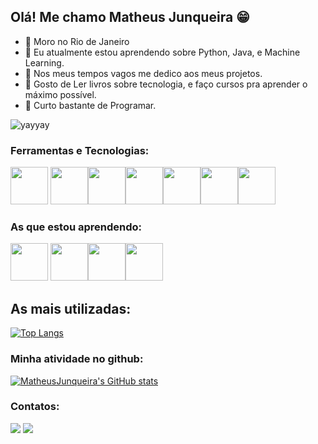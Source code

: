 ## Olá! Me chamo Matheus Junqueira :grin:

- 🌱 Moro no Rio de Janeiro 
- 🌱 Eu atualmente estou aprendendo sobre Python, Java, e Machine Learning.
- 🌱 Nos meus tempos vagos me dedico aos meus projetos.
- 🌱 Gosto de Ler livros sobre tecnologia, e faço cursos pra aprender o máximo possível.
- 🌱 Curto bastante de Programar.


![yayyay](https://c.tenor.com/FS2PD8WU9RgAAAAC/yes-yay.gif)

### Ferramentas e Tecnologias:
<img src="https://cdn.jsdelivr.net/gh/devicons/devicon/icons/django/django-original.svg" width="60" height ="60"/> <img src="https://cdn.jsdelivr.net/gh/devicons/devicon/icons/python/python-original-wordmark.svg" width="60" height ="60" /><img src="https://cdn.jsdelivr.net/gh/devicons/devicon/icons/flask/flask-original-wordmark.svg" width="60" height ="60"  /><img src="https://cdn.jsdelivr.net/gh/devicons/devicon/icons/pandas/pandas-original-wordmark.svg"   width="60" height="60" /><img src="https://cdn.jsdelivr.net/gh/devicons/devicon/icons/pycharm/pycharm-original-wordmark.svg" width="60" height="60" /><img src="https://cdn.jsdelivr.net/gh/devicons/devicon/icons/vscode/vscode-original-wordmark.svg"    width="60" height="60"/><img src="https://cdn.jsdelivr.net/gh/devicons/devicon/icons/intellij/intellij-original-wordmark.svg" width="60" height="60"/>


### As que estou aprendendo:

<img src="https://cdn.jsdelivr.net/gh/devicons/devicon/icons/java/java-original.svg" width="60" height="60"/> <img src="https://cdn.jsdelivr.net/gh/devicons/devicon/icons/linux/linux-original.svg" width="60" height="60"/><img src="https://cdn.jsdelivr.net/gh/devicons/devicon/icons/spring/spring-original-wordmark.svg" width="60" height ="60" /><img src="https://cdn.jsdelivr.net/gh/devicons/devicon/icons/mysql/mysql-original-wordmark.svg" width="60" height ="60"/>


## As mais utilizadas:
[![Top Langs](https://github-readme-stats.vercel.app/api/top-langs/?username=MatheusJunqueiradaSilva)](https://github.com/MatheusJunqueiradaSilva/github-readme-stats)
### Minha atividade no github:
[![MatheusJunqueira's GitHub stats](https://github-readme-stats.vercel.app/api?username=MatheusJunqueiradaSilva)](https://github.com/MatheusJunqueiradaSilva/github-readme-stats) 



### Contatos:
<a href="https://www.linkedin.com/in/matheus-junqueira-dev/" target="_blank"><img src="https://img.shields.io/badge/-LinkedIn-%230077B5?style=for-the-badge&logo=linkedin&logoColor=white" target="_blank"></a> <a href = "mailto:matheusjunqueira.job@gmail.com"><img src="https://img.shields.io/badge/Gmail-D14836?style=for-the-badge&logo=gmail&logoColor=white" target="_blank"></a> 


